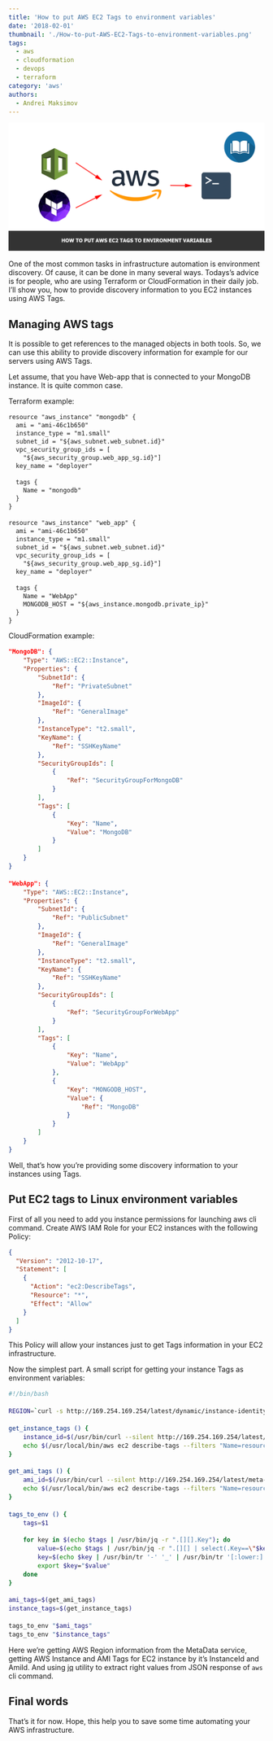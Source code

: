 ```yaml
---
title: 'How to put AWS EC2 Tags to environment variables'
date: '2018-02-01'
thumbnail: './How-to-put-AWS-EC2-Tags-to-environment-variables.png'
tags:
  - aws
  - cloudformation
  - devops
  - terraform
category: 'aws'
authors:
  - Andrei Maksimov
---
```


![How to put AWS EC2 Tags to environment variables](How-to-put-AWS-EC2-Tags-to-environment-variables.png)

One of the most common tasks in infrastructure automation is environment discovery. Of cause, it can be done in many several ways. Todays’s advice is for people, who are using Terraform or CloudFormation in their daily job. I’ll show you, how to provide discovery information to you EC2 instances using AWS Tags.

## Managing AWS tags

It is possible to get references to the managed objects in both tools. So, we can use this ability to provide discovery information for example for our servers using AWS Tags.

Let assume, that you have Web-app that is connected to your MongoDB instance. It is quite common case.

Terraform example:

```hcl
resource "aws_instance" "mongodb" {
  ami = "ami-46c1b650"
  instance_type = "m1.small"
  subnet_id = "${aws_subnet.web_subnet.id}"
  vpc_security_group_ids = [
    "${aws_security_group.web_app_sg.id}"]
  key_name = "deployer"

  tags {
    Name = "mongodb"
  }
}

resource "aws_instance" "web_app" {
  ami = "ami-46c1b650"
  instance_type = "m1.small"
  subnet_id = "${aws_subnet.web_subnet.id}"
  vpc_security_group_ids = [
    "${aws_security_group.web_app_sg.id}"]
  key_name = "deployer"

  tags {
    Name = "WebApp"
    MONGODB_HOST = "${aws_instance.mongodb.private_ip}"
  }
}
```

CloudFormation example:

```json
"MongoDB": {
    "Type": "AWS::EC2::Instance",
    "Properties": {
        "SubnetId": {
            "Ref": "PrivateSubnet"
        },
        "ImageId": {
            "Ref": "GeneralImage"
        },
        "InstanceType": "t2.small",
        "KeyName": {
            "Ref": "SSHKeyName"
        },
        "SecurityGroupIds": [
            {
                "Ref": "SecurityGroupForMongoDB"
            }
        ],
        "Tags": [
            {
                "Key": "Name",
                "Value": "MongoDB"
            }
        ]
    }
}

"WebApp": {
    "Type": "AWS::EC2::Instance",
    "Properties": {
        "SubnetId": {
            "Ref": "PublicSubnet"
        },
        "ImageId": {
            "Ref": "GeneralImage"
        },
        "InstanceType": "t2.small",
        "KeyName": {
            "Ref": "SSHKeyName"
        },
        "SecurityGroupIds": [
            {
                "Ref": "SecurityGroupForWebApp"
            }
        ],
        "Tags": [
            {
                "Key": "Name",
                "Value": "WebApp"
            },
            {
                "Key": "MONGODB_HOST",
                "Value": {
                    "Ref": "MongoDB"
                }
            }
        ]
    }
}
```

Well, that’s how you’re providing some discovery information to your instances using Tags.

## Put EC2 tags to Linux environment variables

First of all you need to add you instance permissions for launching aws cli command. Create AWS IAM Role for your EC2 instances with the following Policy:

```json
{
  "Version": "2012-10-17",
  "Statement": [
    {
      "Action": "ec2:DescribeTags",
      "Resource": "*",
      "Effect": "Allow"
    }
  ]
}
```

This Policy will allow your instances just to get Tags information in your EC2 infrastructure.

Now the simplest part. A small script for getting your instance Tags as environment variables:

```sh
#!/bin/bash

REGION=`curl -s http://169.254.169.254/latest/dynamic/instance-identity/document|grep region|awk -F\" '{print $4}'`

get_instance_tags () {
    instance_id=$(/usr/bin/curl --silent http://169.254.169.254/latest/meta-data/instance-id)
    echo $(/usr/local/bin/aws ec2 describe-tags --filters "Name=resource-id,Values=$instance_id" --region=${REGION})
}

get_ami_tags () {
    ami_id=$(/usr/bin/curl --silent http://169.254.169.254/latest/meta-data/ami-id)
    echo $(/usr/local/bin/aws ec2 describe-tags --filters "Name=resource-id,Values=$ami_id" --region=${REGION})
}

tags_to_env () {
    tags=$1

    for key in $(echo $tags | /usr/bin/jq -r ".[][].Key"); do
        value=$(echo $tags | /usr/bin/jq -r ".[][] | select(.Key==\"$key\") | .Value")
        key=$(echo $key | /usr/bin/tr '-' '_' | /usr/bin/tr '[:lower:]' '[:upper:]')
        export $key="$value"
    done
}

ami_tags=$(get_ami_tags)
instance_tags=$(get_instance_tags)

tags_to_env "$ami_tags"
tags_to_env "$instance_tags"
```

Here we’re getting AWS Region information from the MetaData service, getting AWS Instance and AMI Tags for EC2 instance by it’s InstanceId and AmiId. And using [jq](https://stedolan.github.io/jq/) utility to extract right values from JSON response of `aws` cli command.

## Final words

That’s it for now. Hope, this help you to save some time automating your AWS infrastructure.
